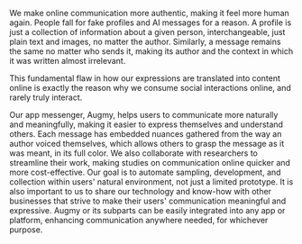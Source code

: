 We make online communication more authentic, making it feel more human again.
People fall for fake profiles and AI messages for a reason. A profile is just a collection of information about a given person, interchangeable, just plain text and images, no matter the author. Similarly, a message remains the same no matter who sends it, making its author and the context in which it was written almost irrelevant.

This fundamental flaw in how our expressions are translated into content online is exactly the reason why we consume social interactions online, and rarely truly interact.

Our app messenger, Augmy, helps users to communicate more naturally and meaningfully, making it easier to express themselves and understand others. Each message has embedded nuances gathered from the way an author voiced themselves, which allows others to grasp the message as it was meant, in its full color. We also collaborate with researchers to streamline their work, making studies on communication online quicker and more cost-effective. Our goal is to automate sampling, development, and collection within users' natural environment, not just a limited prototype. It is also important to us to share our technology and know-how with other businesses that strive to make their users' communication meaningful and expressive. Augmy or its subparts can be easily integrated into any app or platform, enhancing communication anywhere needed, for whichever purpose.
